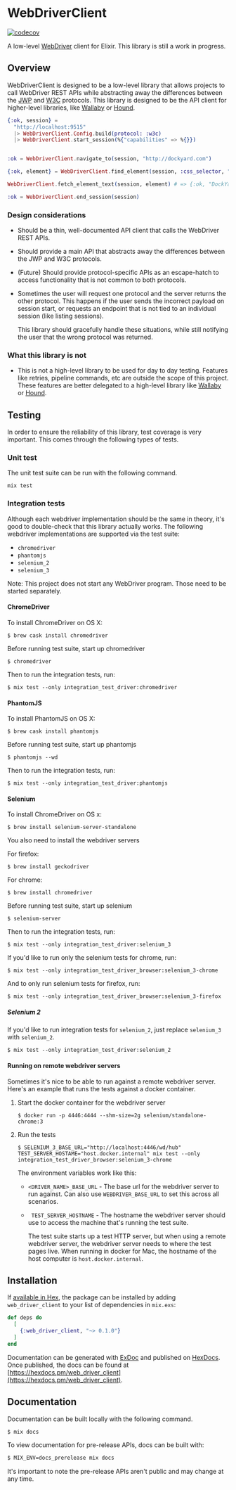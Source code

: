 # WebDriverClient
[![codecov](https://codecov.io/gh/aaronrenner/web_driver_client/branch/master/graph/badge.svg)](https://codecov.io/gh/aaronrenner/web_driver_client)

A low-level [WebDriver] client for Elixir. This library is still a work in progress.

## Overview

WebDriverClient is designed to be a low-level library that allows projects to call WebDriver
REST APIs while abstracting away the differences between the [JWP] and [W3C] protocols. This
library is designed to be the API client for higher-level libraries, like [Wallaby] or [Hound].

```elixir
{:ok, session} =
  "http://localhost:9515"
  |> WebDriverClient.Config.build(protocol: :w3c)
  |> WebDriverClient.start_session(%{"capabilities" => %{}})


:ok = WebDriverClient.navigate_to(session, "http://dockyard.com")

{:ok, element} = WebDriverClient.find_element(session, :css_selector, ".site-nav__logo__link")

WebDriverClient.fetch_element_text(session, element) # => {:ok, "DockYard Home"}

:ok = WebDriverClient.end_session(session)
```

### Design considerations
* Should be a thin, well-documented API client that calls the WebDriver REST APIs.
* Should provide a main API that abstracts away the differences between the JWP and W3C
  protocols.
* (Future) Should provide protocol-specific APIs as an escape-hatch to access functionality
  that is not common to both protocols.
* Sometimes the user will request one protocol and the server returns the other protocol. This
  happens if the user sends the incorrect payload on session start, or requests an
  endpoint that is not tied to an individual session (like listing sessions).

  This library should gracefully handle these situations, while still notifying the user
  that the wrong protocol was returned.

### What this library is not
* This is not a high-level library to be used for day to day
  testing. Features like retries, pipeline commands, etc
  are outside the scope of this project. These features are better
  delegated to a high-level library like [Wallaby] or [Hound].



## Testing

In order to ensure the reliability of this library, test coverage is very
important. This comes through the following types of tests.

### Unit test

The unit test suite can be run with the following command.

```
mix test
```

### Integration tests

Although each webdriver implementation should be the same in theory, it's good to double-check that this library actually works. The following webdriver implementations are supported via the test suite:

* `chromedriver`
* `phantomjs`
* `selenium_2`
* `selenium_3`

Note: This project does not start any WebDriver program. Those need to be started separately.

#### ChromeDriver

To install ChromeDriver on OS X:

```
$ brew cask install chromedriver
```

Before running test suite, start up chromedriver

```
$ chromedriver
```

Then to run the integration tests, run:

```
$ mix test --only integration_test_driver:chromedriver
```

#### PhantomJS

To install PhantomJS on OS X:

```
$ brew cask install phantomjs
```

Before running test suite, start up phantomjs

```
$ phantomjs --wd
```

Then to run the integration tests, run:

```
$ mix test --only integration_test_driver:phantomjs
```

#### Selenium

To install ChromeDriver on OS x:

```
$ brew install selenium-server-standalone
```

You also need to install the webdriver servers

For firefox:
```
$ brew install geckodriver
```

For chrome:
```
$ brew install chromedriver
```

Before running test suite, start up selenium

```
$ selenium-server
```

Then to run the integration tests, run:

```
$ mix test --only integration_test_driver:selenium_3
```

If you'd like to run only the selenium tests for chrome, run:

```
$ mix test --only integration_test_driver_browser:selenium_3-chrome
```

And to only run selenium tests for firefox, run:

```
$ mix test --only integration_test_driver_browser:selenium_3-firefox
```

##### Selenium 2
If you'd like to run integration tests for `selenium_2`, just replace `selenium_3` with
`selenium_2`.

```
$ mix test --only integration_test_driver:selenium_2
```

#### Running on remote webdriver servers

Sometimes it's nice to be able to run against a remote webdriver server.
Here's an example that runs the tests against a docker container.

1. Start the docker container for the webdriver server

    ```
    $ docker run -p 4446:4444 --shm-size=2g selenium/standalone-chrome:3
    ```

2. Run the tests

    ```
    $ SELENIUM_3_BASE_URL="http://localhost:4446/wd/hub" TEST_SERVER_HOSTAME="host.docker.internal" mix test --only integration_test_driver_browser:selenium_3-chrome
    ```

    The environment variables work like this:

    * `<DRIVER_NAME>_BASE_URL` - The base url for the webdriver server to run
       against. Can also use `WEBDRIVER_BASE_URL` to set this across all scenarios.
    * ` TEST_SERVER_HOSTNAME` - The hostname the webdriver server should use to access
      the machine that's running the test suite.

        The test suite starts up a test HTTP server, but when using a remote webdriver
        server, the webdriver server needs to where the test pages live. When running in
        docker for Mac, the hostname of the host computer is `host.docker.internal`.



## Installation

If [available in Hex](https://hex.pm/docs/publish), the package can be installed
by adding `web_driver_client` to your list of dependencies in `mix.exs`:

```elixir
def deps do
  [
    {:web_driver_client, "~> 0.1.0"}
  ]
end
```

Documentation can be generated with [ExDoc](https://github.com/elixir-lang/ex_doc)
and published on [HexDocs](https://hexdocs.pm). Once published, the docs can
be found at [https://hexdocs.pm/web_driver_client](https://hexdocs.pm/web_driver_client).

## Documentation

Documentation can be built locally with the following command.

```sh
$ mix docs
```

To view documentation for pre-release APIs, docs can be built
with:

```sh
$ MIX_ENV=docs_prerelease mix docs
```

It's important to note the pre-release APIs aren't public and
may change at any time.

[WebDriver]: https://w3c.github.io/webdriver/
[JWP]: https://github.com/SeleniumHQ/selenium/wiki/JsonWireProtocol
[W3C]: https://w3c.github.io/webdriver/
[Wallaby]: https://github.com/elixir-wallaby/wallaby
[Hound]: https://github.com/HashNuke/hound
